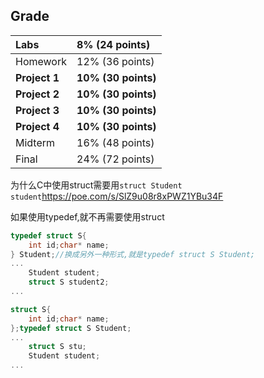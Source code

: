 ## Grade

| Labs          | 8% (24 points)      |
| :------------ | :------------------ |
| Homework      | 12% (36 points)     |
| **Project 1** | **10% (30 points)** |
| **Project 2** | **10% (30 points)** |
| **Project 3** | **10% (30 points)** |
| **Project 4** | **10% (30 points)** |
| Midterm       | 16% (48 points)     |
| Final         | 24% (72 points)     |



为什么C中使用struct需要用`struct Student student`https://poe.com/s/SlZ9u08r8xPWZ1YBu34F

如果使用typedef,就不再需要使用struct

```c
typedef struct S{
    int id;char* name;
} Student;//换成另外一种形式,就是typedef struct S Student;
...
    Student student;
    struct S student2;
...
```

```c
struct S{
	int id;char* name;
};typedef struct S Student;
...
    struct S stu;
    Student student;
...
```

